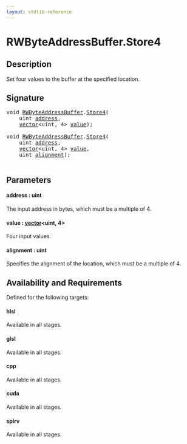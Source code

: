 ```yaml
---
layout: stdlib-reference
---
```


# RWByteAddressBuffer\.Store4

## Description

Set four values to the buffer at the specified location.



## Signature 

<pre>
<span class="code_keyword">void</span> <a href="index.html" class="code_type">RWByteAddressBuffer</a>.<a href="store4-0.html">Store4</a>(
    <span class="code_keyword">uint</span> <a href="store4-0.html#decl-address" class="code_param">address</a>,
    <a href="index.html" class="code_type">vector</a>&lt;<span class="code_keyword">uint</span>, 4&gt; <a href="store4-0.html#decl-value" class="code_param">value</a>);

<span class="code_keyword">void</span> <a href="index.html" class="code_type">RWByteAddressBuffer</a>.<a href="store4-0.html">Store4</a>(
    <span class="code_keyword">uint</span> <a href="store4-0.html#decl-address" class="code_param">address</a>,
    <a href="index.html" class="code_type">vector</a>&lt;<span class="code_keyword">uint</span>, 4&gt; <a href="store4-0.html#decl-value" class="code_param">value</a>,
    <span class="code_keyword">uint</span> <a href="store4-0.html#decl-alignment" class="code_param">alignment</a>);

</pre>

## Parameters

####  <a id="decl-address"></a>address  : uint
The input address in bytes, which must be a multiple of 4.

####  <a id="decl-value"></a>value  : [vector](../vector/index)\<uint, 4\>
Four input values.

####  <a id="decl-alignment"></a>alignment  : uint
Specifies the alignment of the location, which must be a multiple of 4.


## Availability and Requirements

Defined for the following targets:

#### hlsl
Available in all stages.

#### glsl
Available in all stages.

#### cpp
Available in all stages.

#### cuda
Available in all stages.

#### spirv
Available in all stages.



